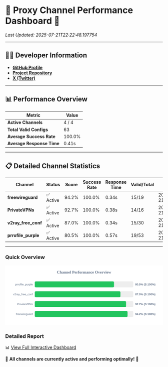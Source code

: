 # 🌟 Proxy Channel Performance Dashboard 🌟

_Last Updated: 2025-07-21T22:22:48.197754_

---

## 👩‍💻 Developer Information

- **[GitHub Profile](https://github.com/4n0nymou3)**  
- **[Project Repository](https://github.com/4n0nymou3/multi-proxy-config-fetcher)**  
- **[X (Twitter)](https://x.com/4n0nymou3)**  

---

## 📊 Performance Overview

| Metric                | Value       |
|-----------------------|-------------|
| **Active Channels**   | 4 / 4       |
| **Total Valid Configs** | 63          |
| **Average Success Rate** | 100.0%      |
| **Average Response Time** | 0.41s       |

---

## 📋 Detailed Channel Statistics

| Channel          | Status     | Score  | Success Rate | Response Time | Valid/Total | Last Success               |
|------------------|------------|--------|--------------|---------------|-------------|----------------------------|
| **freewireguard**  | ✅ Active  | 94.2%  | 100.0% | 0.34s         | 15/19       | 2025-07-21T22:22:48.195919 |
| **PrivateVPNs**  | ✅ Active  | 92.7%  | 100.0% | 0.38s         | 14/16       | 2025-07-21T22:22:47.825382 |
| **v2ray_free_conf**  | ✅ Active  | 87.0%  | 100.0% | 0.34s         | 15/30       | 2025-07-21T22:22:47.402643 |
| **prrofile_purple**  | ✅ Active  | 80.5%  | 100.0% | 0.57s         | 19/53       | 2025-07-21T22:22:46.988390 |

---

### Quick Overview
<div align="center">
  <a href="https://raw.githubusercontent.com/nullluser/NullRepo/refs/heads/main/assets/channel_stats_chart.svg">
    <img src="https://raw.githubusercontent.com/nullluser/NullRepo/refs/heads/main/assets/channel_stats_chart.svg" alt="Source Performance Statistics" width="800">
  </a>
</div>

### Detailed Report
📊 [View Full Interactive Dashboard](https://htmlpreview.github.io/?https://github.com/nullluser/NullRepo/blob/main/assets/performance_report.html)

🎉 **All channels are currently active and performing optimally!** 🎉

